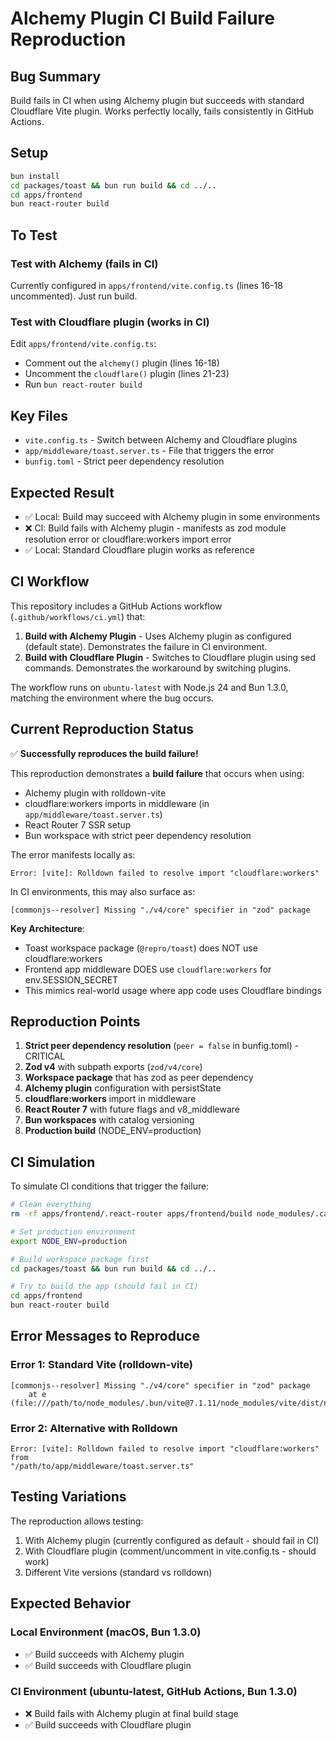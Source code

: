 # Alchemy Plugin CI Build Failure Reproduction

## Bug Summary

Build fails in CI when using Alchemy plugin but succeeds with standard Cloudflare Vite plugin. Works perfectly locally, fails consistently in GitHub Actions.

## Setup

```bash
bun install
cd packages/toast && bun run build && cd ../..
cd apps/frontend
bun react-router build
```

## To Test

### Test with Alchemy (fails in CI)

Currently configured in `apps/frontend/vite.config.ts` (lines 16-18 uncommented). Just run build.

### Test with Cloudflare plugin (works in CI)

Edit `apps/frontend/vite.config.ts`:

- Comment out the `alchemy()` plugin (lines 16-18)
- Uncomment the `cloudflare()` plugin (lines 21-23)
- Run `bun react-router build`

## Key Files

- `vite.config.ts` - Switch between Alchemy and Cloudflare plugins
- `app/middleware/toast.server.ts` - File that triggers the error
- `bunfig.toml` - Strict peer dependency resolution

## Expected Result

- ✅ Local: Build may succeed with Alchemy plugin in some environments
- ❌ CI: Build fails with Alchemy plugin - manifests as zod module resolution error or cloudflare:workers import error
- ✅ Local: Standard Cloudflare plugin works as reference

## CI Workflow

This repository includes a GitHub Actions workflow (`.github/workflows/ci.yml`) that:

1. **Build with Alchemy Plugin** - Uses Alchemy plugin as configured (default state). Demonstrates the failure in CI environment.
2. **Build with Cloudflare Plugin** - Switches to Cloudflare plugin using sed commands. Demonstrates the workaround by switching plugins.

The workflow runs on `ubuntu-latest` with Node.js 24 and Bun 1.3.0, matching the environment where the bug occurs.

## Current Reproduction Status

✅ **Successfully reproduces the build failure!**

This reproduction demonstrates a **build failure** that occurs when using:

- Alchemy plugin with rolldown-vite
- cloudflare:workers imports in middleware (in `app/middleware/toast.server.ts`)
- React Router 7 SSR setup
- Bun workspace with strict peer dependency resolution

The error manifests locally as:

```
Error: [vite]: Rolldown failed to resolve import "cloudflare:workers"
```

In CI environments, this may also surface as:

```
[commonjs--resolver] Missing "./v4/core" specifier in "zod" package
```

**Key Architecture**:

- Toast workspace package (`@repro/toast`) does NOT use cloudflare:workers
- Frontend app middleware DOES use `cloudflare:workers` for env.SESSION_SECRET
- This mimics real-world usage where app code uses Cloudflare bindings

## Reproduction Points

1. **Strict peer dependency resolution** (`peer = false` in bunfig.toml) - CRITICAL
2. **Zod v4** with subpath exports (`zod/v4/core`)
3. **Workspace package** that has zod as peer dependency
4. **Alchemy plugin** configuration with persistState
5. **cloudflare:workers** import in middleware
6. **React Router 7** with future flags and v8_middleware
7. **Bun workspaces** with catalog versioning
8. **Production build** (NODE_ENV=production)

## CI Simulation

To simulate CI conditions that trigger the failure:

```bash
# Clean everything
rm -rf apps/frontend/.react-router apps/frontend/build node_modules/.cache

# Set production environment
export NODE_ENV=production

# Build workspace package first
cd packages/toast && bun run build && cd ../..

# Try to build the app (should fail in CI)
cd apps/frontend
bun react-router build
```

## Error Messages to Reproduce

### Error 1: Standard Vite (rolldown-vite)

```
[commonjs--resolver] Missing "./v4/core" specifier in "zod" package
    at e
(file:///path/to/node_modules/.bun/vite@7.1.11/node_modules/vite/dist/node/chunks/config.js:8837:8)
```

### Error 2: Alternative with Rolldown

```
Error: [vite]: Rolldown failed to resolve import "cloudflare:workers" from
"/path/to/app/middleware/toast.server.ts"
```

## Testing Variations

The reproduction allows testing:

1. With Alchemy plugin (currently configured as default - should fail in CI)
2. With Cloudflare plugin (comment/uncomment in vite.config.ts - should work)
3. Different Vite versions (standard vs rolldown)

## Expected Behavior

### Local Environment (macOS, Bun 1.3.0)

- ✅ Build succeeds with Alchemy plugin
- ✅ Build succeeds with Cloudflare plugin

### CI Environment (ubuntu-latest, GitHub Actions, Bun 1.3.0)

- ❌ Build fails with Alchemy plugin at final build stage
- ✅ Build succeeds with Cloudflare plugin
